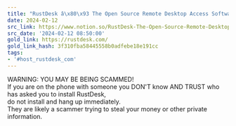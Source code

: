```yaml
---
title: "RustDesk â\x80\x93 The Open Source Remote Desktop Access Software"
date: 2024-02-12
src_link: https://www.notion.so/RustDesk-The-Open-Source-Remote-Desktop-Access-Software-e77bb5322ba44bc5acb7e6823e195643
src_date: '2024-02-12 08:50:00'
gold_link: https://rustdesk.com/
gold_link_hash: 3f310fba58445558b0adfebe18e191cc
tags:
- '#host_rustdesk_com'
---
```


WARNING: YOU MAY BE BEING SCAMMED!  
If you are on the phone with someone you DON'T know AND TRUST who has asked you to install RustDesk,   
do not install and hang up immediately.  
 They are likely a scammer trying to steal your money or other private information.
